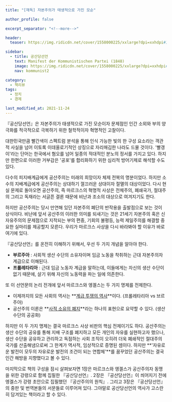 ```yaml
---
title: "[재독] 자본주의가 태생적으로 가진 모순"

author_profile: false

excerpt_separator: "<!--more-->"

header:
  teaser: https://img.ridicdn.net/cover/1558000225/xxlarge?dpi=xxhdpi#1

sidebar:
  - title: 공산당선언
    text: Manifest der Kommunistischen Partei (1848)
    image: https://img.ridicdn.net/cover/1558000225/xxlarge?dpi=xxhdpi#1
    nav: kommunist2

category:
  - 책리뷰
tags:
  - 정치
  - 경제

last_modified_at: 2021-11-24
---
```

『공산당선언』은 자본주의가 태생적으로 가진 모순이자 문제점인 인간 소외와 부의 양극화를 적극적으로 극복하기 위한 철학적이자 혁명적인 고찰이다. 

대한민국만큼 빨간색이 스펙트럼 분석을 통해 인식 가능한 빛의 한 구성 요소라는 객관적 사실을 넘어 이토록 이데올로기적인 상징으로 자리매김한 나라도 드물 것이다. '빨갱이'라는 단어는 한국에서 혐오를 넘어 일종의 적대적인 분노의 정서를 가지고 있다. 하지만 한편으로 이러한 거부감은 '공포'를 합리화하기 위한 심리적 방어기제로 해석할 수도 있다. 

<!--more-->

다수의 피지배계급에게 공산주의는 미래의 희망이자 체제 전복의 명분이었다. 하지만 소수의 지배계급에게 공산주의는 상대하기 껄끄러운 상대이자 절멸의 대상이었다. 다시 현실 문제로 돌아오면 공산주의, 즉 마르크스의 혁명적 사상은 전체주의, 폐쇄국가, 절대주의 그리고 독재라는 서글픈 결론 때문에 비난과 조소의 대상으로 여겨지기도 한다. 

하지만 공산주의는 당시 만연해 있던 자본주의 폐단의 반작용을 출발점으로 보는 것이 상식이다. 비난에 앞서 공산주의 이러한 의미를 되새기는 것은 21세기 자본주의 혹은 신자유주의의 문제점으로 지적되는 부의 편중, 기회의 불평등, 능력 제일주의를 해결할 중요한 실마리를 제공할지 모른다. 우리가 마르크스 사상을 다시 바라봐야 할 이유가 바로 여기에 있다.

『공산당선언』를 온전히 이해하기 위해서, 우선 두 가지 개념을 알아야 한다. 

- **부르주아** : 사회적 생산 수단의 소유자이며 임금 노동을 착취하는 근대 자본주의자 계급으로 이해된다.
- **프롤레타리아** : 근대 임금 노동자 계급을 말하는데, 이들에게는 자신의 생산 수단이 없기 때문에, 살기 위해 자신의 노동력을 파는 일에 의존한다. 

또 이 선언문의 논리 전개에 앞서 마르크스와 엥겔스는 두 가지 명제를 전제한다. 

- 이제까지의 모든 사회의 역사는 **<u>계급 투쟁의 역사</u>**이다. (프롤레타리아 vs 브르주아) 
- 공산주의 이론은 **<u>사적 소유의 폐지</u>**라는 하나의 표현으로 요약할 수 있다. (생산 수단의 공공화) 

하지만 이 두 가지 명제는 결국 마르크스 사상 비판의 핵심 전제이기도 하다. 공산주의는 생산 수단의 공유를 통해 지배 구조를 폐지하고 모든 개인의 자유를 실현하고자 했으나, 생산 수단을 공유하고 관리하고 독점하는 사회 조직이 오히려 더욱 폐쇄적인 절대주의 국가를 산출해냄으로써 그 한계가 역사적, 임상적으로 증명된 셈이다. 하지만 **'자유로운 발전이 모두의 자유로운 발전의 조건이 되는 연합체'**를 꿈꾸었던 공산주의는 결국 인간 해방을 지향했다고 볼 수 있다. 

마지막으로 책의 구성을 잠시 살펴보자면 1장은 마르크스와 엥겔스가 공산주의자 동맹을 위한 강령으로 함께 집필한 『공산당선언』. 2장은  『공산당선언』이 씌어지기 전에 엥겔스가 강령 초안으로 집필했던 『공산주의의 원칙』. 그리고 3장은 『공산당선언』의 중판 및 번역본들의 서문들로 이루어져 있다. 그야말로 공산당선언의 역사가 고스란히 담겨있는 책이라고 할 수 있다.